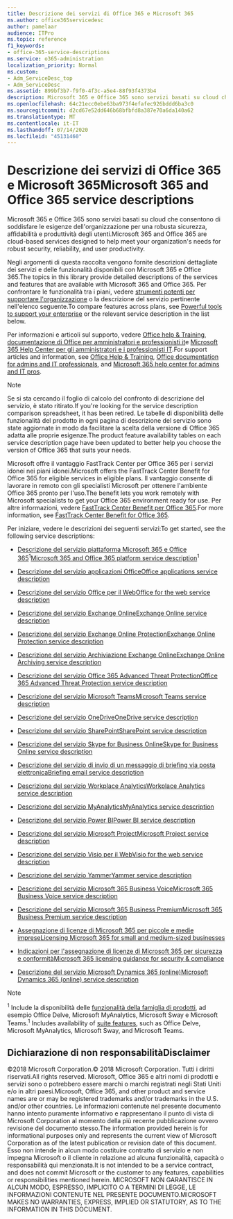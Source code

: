 ```yaml
---
title: Descrizione dei servizi di Office 365 e Microsoft 365
ms.author: office365servicedesc
author: pamelaar
audience: ITPro
ms.topic: reference
f1_keywords:
- office-365-service-descriptions
ms.service: o365-administration
localization_priority: Normal
ms.custom:
- Adm_ServiceDesc_top
- Adm_ServiceDesc
ms.assetid: 899bf3b7-f9f0-4f3c-a5e4-88f93f4373b4
description: Microsoft 365 e Office 365 sono servizi basati su cloud che consentono di soddisfare le esigenze dell'organizzazione per una robusta sicurezza, affidabilità e produttività degli utenti.
ms.openlocfilehash: 64c21ecc0ebe63ba973f4efafec926bddd6ba3c0
ms.sourcegitcommit: d2cd67e52dd646b68bfbfd8a387e70a6da140a62
ms.translationtype: MT
ms.contentlocale: it-IT
ms.lasthandoff: 07/14/2020
ms.locfileid: "45131460"
---
```

# <a name="microsoft-365-and-office-365-service-descriptions"></a><span data-ttu-id="9a201-103">Descrizione dei servizi di Office 365 e Microsoft 365</span><span class="sxs-lookup"><span data-stu-id="9a201-103">Microsoft 365 and Office 365 service descriptions</span></span> 

<span data-ttu-id="9a201-104">Microsoft 365 e Office 365 sono servizi basati su cloud che consentono di soddisfare le esigenze dell'organizzazione per una robusta sicurezza, affidabilità e produttività degli utenti.</span><span class="sxs-lookup"><span data-stu-id="9a201-104">Microsoft 365 and Office 365 are cloud-based services designed to help meet your organization's needs for robust security, reliability, and user productivity.</span></span> 
  
<span data-ttu-id="9a201-105">Negli argomenti di questa raccolta vengono fornite descrizioni dettagliate dei servizi e delle funzionalità disponibili con Microsoft 365 e Office 365.</span><span class="sxs-lookup"><span data-stu-id="9a201-105">The topics in this library provide detailed descriptions of the services and features that are available with Microsoft 365 and Office 365.</span></span> <span data-ttu-id="9a201-106">Per confrontare le funzionalità tra i piani, vedere [strumenti potenti per supportare l'organizzazione](https://go.microsoft.com/fwlink/?LinkID=799177&amp;clcid=0x409) o la descrizione del servizio pertinente nell'elenco seguente.</span><span class="sxs-lookup"><span data-stu-id="9a201-106">To compare features across plans, see [Powerful tools to support your enterprise](https://go.microsoft.com/fwlink/?LinkID=799177&amp;clcid=0x409) or the relevant service description in the list below.</span></span> 
  
<span data-ttu-id="9a201-107">Per informazioni e articoli sul supporto, vedere [Office help & Training](https://support.office.com/), [documentazione di Office per amministratori e professionisti it](https://docs.microsoft.com/office/)e [Microsoft 365 Help Center per gli amministratori e i professionisti IT](https://docs.microsoft.com/microsoft-365/?view=o365-worldwide).</span><span class="sxs-lookup"><span data-stu-id="9a201-107">For support articles and information, see [Office Help & Training](https://support.office.com/), [Office documentation for admins and IT professionals](https://docs.microsoft.com/office/), and [Microsoft 365 help center for admins and IT pros](https://docs.microsoft.com/microsoft-365/?view=o365-worldwide).</span></span>
  
> [!NOTE]
> <span data-ttu-id="9a201-108">Se si sta cercando il foglio di calcolo del confronto di descrizione del servizio, è stato ritirato.</span><span class="sxs-lookup"><span data-stu-id="9a201-108">If you're looking for the service description comparison spreadsheet, it has been retired.</span></span> <span data-ttu-id="9a201-109">Le tabelle di disponibilità delle funzionalità del prodotto in ogni pagina di descrizione del servizio sono state aggiornate in modo da facilitare la scelta della versione di Office 365 adatta alle proprie esigenze.</span><span class="sxs-lookup"><span data-stu-id="9a201-109">The product feature availability tables on each service description page have been updated to better help you choose the version of Office 365 that suits your needs.</span></span> 
  
<span data-ttu-id="9a201-110">Microsoft offre il vantaggio FastTrack Center per Office 365 per i servizi idonei nei piani idonei.</span><span class="sxs-lookup"><span data-stu-id="9a201-110">Microsoft offers the FastTrack Center Benefit for Office 365 for eligible services in eligible plans.</span></span> <span data-ttu-id="9a201-111">Il vantaggio consente di lavorare in remoto con gli specialisti Microsoft per ottenere l'ambiente Office 365 pronto per l'uso.</span><span class="sxs-lookup"><span data-stu-id="9a201-111">The benefit lets you work remotely with Microsoft specialists to get your Office 365 environment ready for use.</span></span> <span data-ttu-id="9a201-112">Per altre informazioni, vedere [FastTrack Center Benefit per Office 365](https://docs.microsoft.com/fasttrack/O365-fasttrack-benefit-for-office-365).</span><span class="sxs-lookup"><span data-stu-id="9a201-112">For more information, see [FastTrack Center Benefit for Office 365](https://docs.microsoft.com/fasttrack/O365-fasttrack-benefit-for-office-365).</span></span>
  
<span data-ttu-id="9a201-113">Per iniziare, vedere le descrizioni dei seguenti servizi:</span><span class="sxs-lookup"><span data-stu-id="9a201-113">To get started, see the following service descriptions:</span></span>
  
- <span data-ttu-id="9a201-114">[Descrizione del servizio piattaforma Microsoft 365 e Office 365](office-365-platform-service-description/office-365-platform-service-description.md)<sup>1</sup></span><span class="sxs-lookup"><span data-stu-id="9a201-114">[Microsoft 365 and Office 365 platform service description](office-365-platform-service-description/office-365-platform-service-description.md)<sup>1</sup></span></span>

- [<span data-ttu-id="9a201-115">Descrizione del servizio applicazioni Office</span><span class="sxs-lookup"><span data-stu-id="9a201-115">Office applications service description</span></span>](office-applications-service-description/office-applications-service-description.md)

- [<span data-ttu-id="9a201-116">Descrizione del servizio Office per il Web</span><span class="sxs-lookup"><span data-stu-id="9a201-116">Office for the web service description</span></span>](office-online-service-description/office-online-service-description.md)

- [<span data-ttu-id="9a201-117">Descrizione del servizio Exchange Online</span><span class="sxs-lookup"><span data-stu-id="9a201-117">Exchange Online service description</span></span>](exchange-online-service-description/exchange-online-service-description.md)

- [<span data-ttu-id="9a201-118">Descrizione del servizio Exchange Online Protection</span><span class="sxs-lookup"><span data-stu-id="9a201-118">Exchange Online Protection service description</span></span>](exchange-online-protection-service-description/exchange-online-protection-service-description.md)

- [<span data-ttu-id="9a201-119">Descrizione del servizio Archiviazione Exchange Online</span><span class="sxs-lookup"><span data-stu-id="9a201-119">Exchange Online Archiving service description</span></span>](exchange-online-archiving-service-description/exchange-online-archiving-service-description.md)

- [<span data-ttu-id="9a201-120">Descrizione del servizio Office 365 Advanced Threat Protection</span><span class="sxs-lookup"><span data-stu-id="9a201-120">Office 365 Advanced Threat Protection service description</span></span>](office-365-advanced-threat-protection-service-description.md)

- [<span data-ttu-id="9a201-121">Descrizione del servizio Microsoft Teams</span><span class="sxs-lookup"><span data-stu-id="9a201-121">Microsoft Teams service description</span></span>](teams-service-description.md)

- [<span data-ttu-id="9a201-122">Descrizione del servizio OneDrive</span><span class="sxs-lookup"><span data-stu-id="9a201-122">OneDrive service description</span></span>](onedrive-for-business-service-description.md)

- [<span data-ttu-id="9a201-123">Descrizione del servizio SharePoint</span><span class="sxs-lookup"><span data-stu-id="9a201-123">SharePoint service description</span></span>](sharepoint-online-service-description/sharepoint-online-service-description.md)

- [<span data-ttu-id="9a201-124">Descrizione del servizio Skype for Business Online</span><span class="sxs-lookup"><span data-stu-id="9a201-124">Skype for Business Online service description</span></span>](skype-for-business-online-service-description/skype-for-business-online-service-description.md)

- [<span data-ttu-id="9a201-125">Descrizione del servizio di invio di un messaggio di briefing via posta elettronica</span><span class="sxs-lookup"><span data-stu-id="9a201-125">Briefing email service description</span></span>](briefing-service-description.md)

- [<span data-ttu-id="9a201-126">Descrizione del servizio Workplace Analytics</span><span class="sxs-lookup"><span data-stu-id="9a201-126">Workplace Analytics service description</span></span>](workplace-analytics-service-description.md)

- [<span data-ttu-id="9a201-127">Descrizione del servizio MyAnalytics</span><span class="sxs-lookup"><span data-stu-id="9a201-127">MyAnalytics service description</span></span>](mya-service-description.md)

- [<span data-ttu-id="9a201-128">Descrizione del servizio Power BI</span><span class="sxs-lookup"><span data-stu-id="9a201-128">Power BI service description</span></span>](power-bi-service-description.md)

- [<span data-ttu-id="9a201-129">Descrizione del servizio Microsoft Project</span><span class="sxs-lookup"><span data-stu-id="9a201-129">Microsoft Project service description</span></span>](project-online-service-description/project-online-service-description.md)

- [<span data-ttu-id="9a201-130">Descrizione del servizio Visio per il Web</span><span class="sxs-lookup"><span data-stu-id="9a201-130">Visio for the web service description</span></span>](visio-online-service-description/visio-online-service-description.md)

- [<span data-ttu-id="9a201-131">Descrizione del servizio Yammer</span><span class="sxs-lookup"><span data-stu-id="9a201-131">Yammer service description</span></span>](yammer-service-description/yammer-service-description.md)

- [<span data-ttu-id="9a201-132">Descrizione del servizio Microsoft 365 Business Voice</span><span class="sxs-lookup"><span data-stu-id="9a201-132">Microsoft 365 Business Voice service description</span></span>](microsoft-365-business-voice-service-description.md)

- [<span data-ttu-id="9a201-133">Descrizione del servizio Microsoft 365 Business Premium</span><span class="sxs-lookup"><span data-stu-id="9a201-133">Microsoft 365 Business Premium service description</span></span>](microsoft-365-service-descriptions/microsoft-365-business-service-description.md)

- [<span data-ttu-id="9a201-134">Assegnazione di licenze di Microsoft 365 per piccole e medie imprese</span><span class="sxs-lookup"><span data-stu-id="9a201-134">Licensing Microsoft 365 for small and medium-sized businesses</span></span>](microsoft-365-service-descriptions/licensing-microsoft-365-in-smb.md)

- [<span data-ttu-id="9a201-135">Indicazioni per l'assegnazione di licenze di Microsoft 365 per sicurezza e conformità</span><span class="sxs-lookup"><span data-stu-id="9a201-135">Microsoft 365 licensing guidance for security & compliance</span></span>](microsoft-365-service-descriptions/microsoft-365-tenantlevel-services-licensing-guidance/microsoft-365-security-compliance-licensing-guidance.md)

- [<span data-ttu-id="9a201-136">Descrizione del servizio Microsoft Dynamics 365 (online)</span><span class="sxs-lookup"><span data-stu-id="9a201-136">Microsoft Dynamics 365 (online) service description</span></span>](microsoft-dynamics-365-online-service-description.md)

> [!NOTE]
> <span data-ttu-id="9a201-137"><sup>1</sup> Include la disponibilità delle [funzionalità della famiglia di prodotti](https://docs.microsoft.com/office365/servicedescriptions/office-365-platform-service-description/office-365-suite-features), ad esempio Office Delve, Microsoft MyAnalytics, Microsoft Sway e Microsoft Teams.</span><span class="sxs-lookup"><span data-stu-id="9a201-137"><sup>1</sup> Includes availability of [suite features](https://docs.microsoft.com/office365/servicedescriptions/office-365-platform-service-description/office-365-suite-features), such as Office Delve, Microsoft MyAnalytics, Microsoft Sway, and Microsoft Teams.</span></span>
  
## <a name="disclaimer"></a><span data-ttu-id="9a201-138">Dichiarazione di non responsabilità</span><span class="sxs-lookup"><span data-stu-id="9a201-138">Disclaimer</span></span>

<span data-ttu-id="9a201-139">&copy;2018 Microsoft Corporation.</span><span class="sxs-lookup"><span data-stu-id="9a201-139">&copy; 2018 Microsoft Corporation.</span></span> <span data-ttu-id="9a201-140">Tutti i diritti riservati.</span><span class="sxs-lookup"><span data-stu-id="9a201-140">All rights reserved.</span></span> <span data-ttu-id="9a201-141">Microsoft, Office 365 e altri nomi di prodotti e servizi sono o potrebbero essere marchi o marchi registrati negli Stati Uniti e/o in altri paesi.</span><span class="sxs-lookup"><span data-stu-id="9a201-141">Microsoft, Office 365, and other product and service names are or may be registered trademarks and/or trademarks in the U.S. and/or other countries.</span></span> <span data-ttu-id="9a201-142">Le informazioni contenute nel presente documento hanno intento puramente informativo e rappresentano il punto di vista di Microsoft Corporation al momento della più recente pubblicazione ovvero revisione del documento stesso.</span><span class="sxs-lookup"><span data-stu-id="9a201-142">The information provided herein is for informational purposes only and represents the current view of Microsoft Corporation as of the latest publication or revision date of this document.</span></span> <span data-ttu-id="9a201-143">Esso non intende in alcun modo costituire contratto di servizio e non impegna Microsoft o il cliente in relazione ad alcuna funzionalità, capacità o responsabilità qui menzionata.</span><span class="sxs-lookup"><span data-stu-id="9a201-143">It is not intended to be a service contract, and does not commit Microsoft or the customer to any features, capabilities or responsibilities mentioned herein.</span></span> <span data-ttu-id="9a201-144">MICROSOFT NON GARANTISCE IN ALCUN MODO, ESPRESSO, IMPLICITO O A TERMINI DI LEGGE, LE INFORMAZIONI CONTENUTE NEL PRESENTE DOCUMENTO.</span><span class="sxs-lookup"><span data-stu-id="9a201-144">MICROSOFT MAKES NO WARRANTIES, EXPRESS, IMPLIED OR STATUTORY, AS TO THE INFORMATION IN THIS DOCUMENT.</span></span>
 
